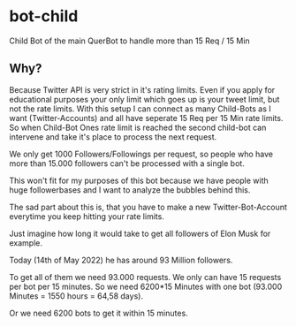# bot-child
Child Bot of the main QuerBot to handle more than 15 Req / 15 Min

## Why?

Because Twitter API is very strict in it's rating limits. Even if you apply for educational purposes your only limit which goes up is your tweet limit, but not the rate limits.
With this setup I can connect as many Child-Bots as I want (Twitter-Accounts) and all have seperate 15 Req per 15 Min rate limits. So when Child-Bot Ones rate limit is reached the second child-bot can intervene and take it's place to process the next request.

We only get 1000 Followers/Followings per request, so people who have more than 15.000 followers can't be processed with a single bot.

This won't fit for my purposes of this bot because we have people with huge followerbases and I want to analyze the bubbles behind this.

The sad part about this is, that you have to make a new Twitter-Bot-Account everytime you keep hitting your rate limits.

Just imagine how long it would take to get all followers of Elon Musk for example.

Today (14th of May 2022) he has around 93 Million followers.

To get all of them we need 93.000 requests. We only can have 15 requests per bot per 15 minutes. So we need 6200*15 Minutes with one bot (93.000 Minutes = 1550 hours = 64,58 days).

Or we need 6200 bots to get it within 15 minutes.
